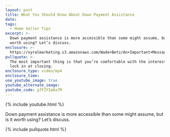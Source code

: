 ```yaml
---
layout: post
title: What You Should Know About Down Payment Assistance
date:
tags:
  - Home Seller Tips
excerpt: >-
  Down payment assistance is more accessible than some might assume, but is it
  worth using? Let’s discuss.
enclosure: >-
  https://vyralmarketing.s3.amazonaws.com/Wade+Betz/An+Important+Message+on+Down+Payment+Assistance.mp4
pullquote: >-
  The most important thing is that you’re comfortable with the interest rate you
  lock in at closing.
enclosure_type: video/mp4
enclosure_time:
use_youtube_image: true
youtube_alternate_image:
youtube_code: g7FZYIeDa7M
---
```


{% include youtube.html %}

Down payment assistance is more accessible than some might assume, but is it worth using? Let’s discuss.

{% include pullquote.html %}